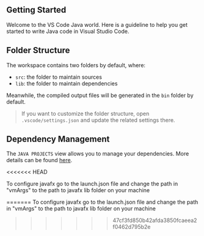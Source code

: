 ## Getting Started

Welcome to the VS Code Java world. Here is a guideline to help you get started to write Java code in Visual Studio Code.

## Folder Structure

The workspace contains two folders by default, where:

- `src`: the folder to maintain sources
- `lib`: the folder to maintain dependencies

Meanwhile, the compiled output files will be generated in the `bin` folder by default.

> If you want to customize the folder structure, open `.vscode/settings.json` and update the related settings there.

## Dependency Management

The `JAVA PROJECTS` view allows you to manage your dependencies. More details can be found [here](https://github.com/microsoft/vscode-java-dependency#manage-dependencies).

<<<<<<< HEAD

To configure javafx go to the launch.json file and change the path in "vmArgs" to the path to javafx lib folder on your machine

=======
To configure javafx go to the launch.json file and change the path in "vmArgs" to the path to javafx lib folder on your machine
>>>>>>> 47cf3fd850b42afda3850fcaeea2f0462d795b2e

